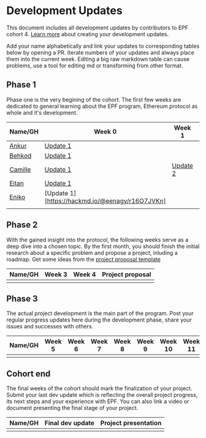 # Development Updates

This document includes all development updates by contributors to EPF cohort 4. [Learn more](/program-guide/repo-guide.md#development-updates) about creating your development updates.

Add your name alphabetically and link your updates to corresponding tables below by opening a PR. Iterate numbers of your updates and always place them into the current week. Editing a big raw markdown table can cause problems, use a tool for editing md or transforming from other format.

## Phase 1

Phase one is the very begining of the cohort. The first few weeks are dedicated to general learning about the EPF program, Ethereum protocol as whole and it's development.

| Name/GH                              | Week 0                                                                                                                                  | Week 1 | Week 2 |
| ------------------------------------ | --------------------------------------------------------------------------------------------------------------------------------------- | ------ | ------ |
| [Ankur](github.com/ankurdubey521)    | [Update 1](https://hackmd.io/lbxmhPFmTOO44gkqepodYA)                                                                                    |        |        |
| [Behkod](https://github.com/behkod)  | [Update 1](https://hackmd.io/@behkod/epf-c4-w0-u1)                                                                                      |        |        |
| [Camille](github.com/camillecorti)   | [Update 1](https://github.com/camillecorti/SedVit.art/blob/f63a1a87966cdb6ddd3fe20d838de70592030d72/week%20zero%20EPF%20Research%20.md) | [Update 2](https://github.com/camillecorti/SedVit.art/blob/main/week%20one.md)       |        |
| [Eitan](https://github.com/eserilev) | [Update 1](https://hackmd.io/@B8vIxNUfSeC2Mhu5CBwSNw/rJ8njJ1O2)                                                                         |        |        |
| [Eniko](github.com/eenagy)           | [Update 1][https://hackmd.io/@eenagy/r16O7JVKn]                                                                                         |        |        |
|                                      |                                                                                                                                         |        |        |

## Phase 2

With the gained insight into the protocol, the following weeks serve as a deep dive into a chosen topic. By the first month, you should finish the initial research about a specific problem and propose a project, inluding a roadmap. Get some ideas from the [project proposal template](https://github.com/eth-protocol-fellows/cohort-four/blob/master/projects/project-template.md)

| Name/GH | Week 3 | Week 4 | Project proposal |
| ------- | ------ | ------ | ---------------- |
|         |        |        |                  |

## Phase 3

The actual project development is the main part of the program. Post your regular progress updates here during the development phase, share your issues and successes with others.

| Name/GH | Week 5 | Week 6 | Week 7 | Week 8 | Week 9 | Week 10 | Week 11 | Week 12 | Week 13 | Week 14 | Week 15 |
| ------- | ------ | ------ | ------ | ------ | ------ | ------- | ------- | ------- | ------- | ------- | ------- |
|         |        |        |        |        |        |         |         |         |         |         |         |

## Cohort end

The final weeks of the cohort should mark the finalization of your project. Submit your last dev update which is reflecting the overall project progress, its next steps and your experience with EPF. You can also link a video or document presenting the final stage of your project.

| Name/GH | Final dev update | Project presentation |
| ------- | ---------------- | -------------------- |
|         |                  |                      |

[def]: https://github.com/taxmeifyoucan/ephemeral-testnet/blob/master/specs.md
